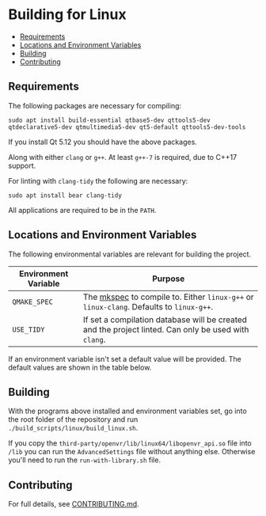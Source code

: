 # Building for Linux

- [Requirements](#requirements)
- [Locations and Environment Variables](#locations-and-environment-variables)
- [Building](#building)
- [Contributing](#contributing)

## Requirements

The following packages are necessary for compiling: 

`sudo apt install build-essential qtbase5-dev qttools5-dev qtdeclarative5-dev qtmultimedia5-dev qt5-default qttools5-dev-tools`

If you install Qt 5.12 you should have the above packages.

Along with either `clang` or `g++`. At least `g++-7` is required, due to C++17 support.

For linting with `clang-tidy` the following are necessary:

`sudo apt install bear clang-tidy`

All applications are required to be in the `PATH`.

## Locations and Environment Variables

The following environmental variables are relevant for building the project.

| Environment Variable  | Purpose |
| --------------------  | ------------- |
| `QMAKE_SPEC`              | The [mkspec](https://forum.qt.io/topic/70970/what-is-mkspecs-used-for-how-to-configure-for-my-hardware) to compile to. Either `linux-g++` or `linux-clang`. Defaults to `linux-g++`.   |
| `USE_TIDY`              | If set a compilation database will be created and the project linted. Can only be used with `clang`.  |

If an environment variable isn't set a default value will be provided. The default values are shown in the table below.

## Building

With the programs above installed and environment variables set, go into the root folder of the repository and run `./build_scripts/linux/build_linux.sh`.

If you copy the `third-party/openvr/lib/linux64/libopenvr_api.so` file into `/lib` you can run the `AdvancedSettings` file without anything else. Otherwise you'll need to run the `run-with-library.sh` file.

## Contributing

For full details, see [CONTRIBUTING.md](CONTRIBUTING.md).
